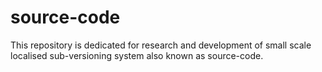 # source-code
This repository is dedicated for research and development of small scale localised sub-versioning system also known as source-code.

